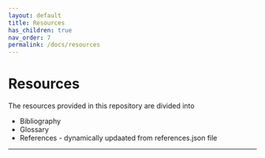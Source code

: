 ```yaml
---
layout: default
title: Resources
has_children: true
nav_order: 7
permalink: /docs/resources
---
```

# Resources

The resources provided in this repository are divided into


- Bibliography
- Glossary
- References - dynamically updaated from references.json file

---